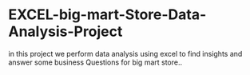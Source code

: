 # EXCEL-big-mart-Store-Data-Analysis-Project
in this project we perform data analysis using excel to find insights and answer some business Questions for big mart store..
